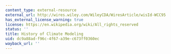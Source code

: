 ```yaml
---
content_type: external-resource
external_url: http://wires.wiley.com/WileyCDA/WiresArticle/wisId-WCC95.html
has_external_license_warning: true
license: https://en.wikipedia.org/wiki/All_rights_reserved
status: ''
title: History of Climate Modeling
uid: dc9a88ad-f96c-4f67-a39e-c673ff0360ec
wayback_url: ''
---
```

